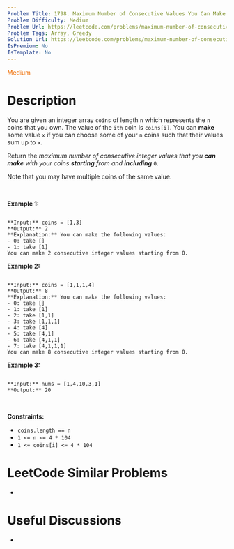 ```yaml
---
Problem Title: 1798. Maximum Number of Consecutive Values You Can Make
Problem Difficulty: Medium
Problem Url: https://leetcode.com/problems/maximum-number-of-consecutive-values-you-can-make/
Problem Tags: Array, Greedy
Solution Url: https://leetcode.com/problems/maximum-number-of-consecutive-values-you-can-make/solution/
IsPremium: No
IsTemplate: No
---
```


<span style="color: rgb(239, 108, 0);">Medium</span>

# Description

You are given an integer array `coins` of length `n` which represents the `n` coins that you own. The value of the `ith` coin is `coins[i]`. You can **make** some value `x` if you can choose some of your `n` coins such that their values sum up to `x`.


Return the *maximum number of consecutive integer values that you **can** **make** with your coins **starting** from and **including*** `0`.


Note that you may have multiple coins of the same value.


 


**Example 1:**



```

**Input:** coins = [1,3]
**Output:** 2
**Explanation:** You can make the following values:
- 0: take []
- 1: take [1]
You can make 2 consecutive integer values starting from 0.
```

**Example 2:**



```

**Input:** coins = [1,1,1,4]
**Output:** 8
**Explanation:** You can make the following values:
- 0: take []
- 1: take [1]
- 2: take [1,1]
- 3: take [1,1,1]
- 4: take [4]
- 5: take [4,1]
- 6: take [4,1,1]
- 7: take [4,1,1,1]
You can make 8 consecutive integer values starting from 0.
```

**Example 3:**



```

**Input:** nums = [1,4,10,3,1]
**Output:** 20
```

 


**Constraints:**


* `coins.length == n`
* `1 <= n <= 4 * 104`
* `1 <= coins[i] <= 4 * 104`




# LeetCode Similar Problems

- []()

# Useful Discussions

- []()
